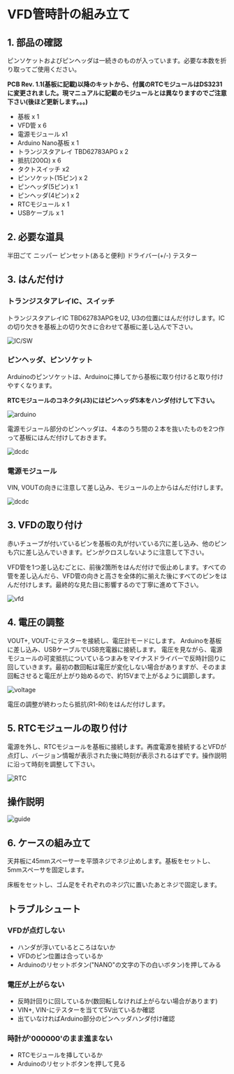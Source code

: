 # VFD管時計の組み立て

## 1. 部品の確認

ピンソケットおよびピンヘッダは一続きのものが入っています。必要な本数を折り取ってご使用ください。

**PCB Rev. 1.1(基板に記載)以降のキットから、付属のRTCモジュールはDS3231に変更されました。現マニュアルに記載のモジュールとは異なりますのでご注意下さい(後ほど更新します。。。)**

- 基板 x 1
- VFD管 x 6
- 電源モジュール x1
- Arduino Nano基板 x 1
- トランジスタアレイ TBD62783APG x 2
- 抵抗(200Ω) x 6
- タクトスイッチ x2
- ピンソケット(15ピン) x 2
- ピンヘッダ(5ピン) x 1
- ピンヘッダ(4ピン) x 2
- RTCモジュール x 1
- USBケーブル x 1

## 2. 必要な道具
半田ごて
ニッパー
ピンセット(あると便利)
ドライバー(+/-)
テスター

## 3. はんだ付け
### トランジスタアレイIC、スイッチ
トランジスタアレイIC TBD62783APGをU2, U3の位置にはんだ付けします。ICの切り欠きを基板上の切り欠きに合わせて基板に差し込んで下さい。

![IC/SW](images/tr_array.png)

### ピンヘッダ、ピンソケット
Arduinoのピンソケットは、Arduinoに挿してから基板に取り付けると取り付けやすくなります。

**RTCモジュールのコネクタ(J3)にはピンヘッダ5本をハンダ付けして下さい。**

![arduino](images/arduino.jpg)

電源モジュール部分のピンヘッダは、４本のうち間の２本を抜いたものを2つ作って基板にはんだ付けしておきます。

![dcdc](images/pinhead_dcdc.png)

### 電源モジュール
VIN, VOUTの向きに注意して差し込み、モジュールの上からはんだ付けします。

![dcdc](images/dcdc.png)

## 3. VFDの取り付け
赤いチューブが付いているピンを基板の丸が付いている穴に差し込み、他のピンも穴に差し込んでいきます。ピンがクロスしないように注意して下さい。

VFD管を1つ差し込むごとに、前後2箇所をはんだ付けで仮止めします。すべての管を差し込んだら、VFD管の向きと高さを全体的に揃えた後にすべてのピンをはんだ付けします。最終的な見た目に影響するので丁寧に進めて下さい。

![vfd](images/vfd.png)

## 4. 電圧の調整
VOUT+, VOUT-にテスターを接続し、電圧計モードにします。
Arduinoを基板に差し込み、USBケーブルでUSB充電器に接続します。
電圧を見ながら、電源モジュールの可変抵抗についているつまみをマイナスドライバーで反時計回りに回していきます。最初の数回転は電圧が変化しない場合がありますが、そのまま回転させると電圧が上がり始めるので、約15Vまで上がるように調節します。

![voltage](images/voltage.png)

電圧の調整が終わったら抵抗(R1-R6)をはんだ付けします。

## 5. RTCモジュールの取り付け
電源を外し、RTCモジュールを基板に接続します。再度電源を接続するとVFDが点灯し、バージョン情報が表示された後に時刻が表示されるはずです。操作説明に沿って時刻を調整して下さい。

![RTC](images/rtc.png)

## 操作説明
![guide](images/Guide1.png)

## 6. ケースの組み立て 
天井板に45mmスペーサーを平頭ネジでネジ止めします。基板をセットし、5mmスペーサを固定します。

床板をセットし、ゴム足をそれぞれのネジ穴に置いたあとネジで固定します。


## トラブルシュート

### VFDが点灯しない
- ハンダが浮いているところはないか
- VFDのピン位置は合っているか
- Arduinoのリセットボタン("NANO"の文字の下の白いボタン)を押してみる

### 電圧が上がらない
- 反時計回りに回しているか(数回転しなければ上がらない場合があります)
- VIN+, VIN-にテスターを当てて5V出ているか確認
- 出ていなければArduino部分のピンヘッダハンダ付け確認

### 時計が'000000'のまま進まない
- RTCモジュールを挿しているか
- Arduinoのリセットボタンを押して見る

